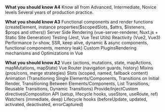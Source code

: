 **What you should know A4**
Know all from Advanced, Intermediate, Novice levels
Several years of production practice.

**What you should know A3**
Functional components and render functions (createElement, instance properties($scopedSlots, $attrs, $listeners,  $props and others))
Server Side Rendering (vue-server-renderer, Nuxt.js + Static Site Generation)
Testing (Jest, Vue Test Utils)
Reactivity (Vue2, Vue3)
Performance (v-show, SSR, keep alive, dynamic & async components, functional components, memory leak)
Custom PluginsRendering mechanisms and 
Optimizations in Vue 

**What you should know A2**
Vuex (actions, mutations, state, mapActions, mapMutations, mapState)
Vue Router (navigation guards, history)
Mixins (pros/cons, merge strategies)
Slots (scoped, named, fallback content)
Animation (Transitioning Single Elements/Components, Transitions on Initial Render, Transitioning Between Elements/Components, List Transitions, Reusable Transitions, Dynamic Transitions)
Provide/InjectCustom directivesComposition API (setup, lifecycle hooks, useStore, useRoute, ref)
Watchers (immediate, deep)
Lifecycle hooks (beforeUpdate, updated, activated, deactivated, errorCaptured) 